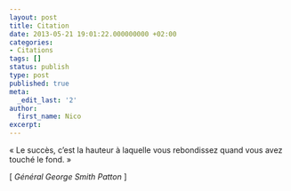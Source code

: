 ```yaml
---
layout: post
title: Citation
date: 2013-05-21 19:01:22.000000000 +02:00
categories:
- Citations
tags: []
status: publish
type: post
published: true
meta:
  _edit_last: '2'
author:
  first_name: Nico
excerpt:
---
```

<p>« Le succès, c’est la hauteur à laquelle vous rebondissez quand vous avez touché le fond. »</p>
<p>[ <em>Général George Smith Patton</em> ]</p>
